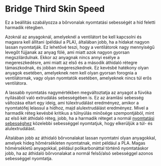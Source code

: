 # Bridge Third Skin Speed

Ez a beállítás szabályozza a bőrvonalak nyomtatási sebességét a híd feletti harmadik rétegben.

Azoknál az anyagoknál, amelyeknél a ventilátort be kell kapcsolni és magasra kell állítani (például a PLA), általában jobb, ha a hidakat nagyon lassan nyomtatják. Ez lehetővé teszi, hogy a ventilátorok nagy mennyiségű levegőt fújjanak az anyag fölé, ami miatt azok nagyon gyorsan megszilárdulnak. Ekkor az anyagnak nincs annyi esélye a megereszkedésre, ami miatt az első és a második áthidaló rétegre támaszkodnak, és jobban megereszkednek. Ez kevésbé hatékony olyan anyagok esetében, amelyeknek nem kell olyan gyorsan forognia a ventilátornak, vagy olyan nyomtatók esetében, amelyeknek nincs túl erős ventilátora.

A lassabb nyomtatás nagymértékben megváltoztatja az anyagot a fúvóka nyílásából való extrudálás sebességében is. Ez az áramlási sebesség változása eltart egy ideig, ami túlextrudálást eredményez, amikor a nyomtatófej lelassul a hídhoz, majd alulextrudálást eredményez. Mivel a harmadik réteg kevésbé kritikus a túlnyúlás minősége szempontjából, mint az első két áthidaló réteg, jobb, ha a harmadik réteget a normál [nyomtatási sebességhez](../speed/speed_topbottom.md) közelebbi sebességgel nyomtatjuk, hogy elkerüljük a túl- és alulextrudálást.

Általában jobb az áthidaló bőrvonalakat lassan nyomtatni olyan anyagokkal, amelyek hideg hőmérsékleten nyomtatnak, mint például a PLA. Magas hőmérsékletű anyagokkal, például polikarbonáttal történő nyomtatáskor jobb, ha az áthidaló bőrvonalakat a normál felső/alsó sebességgel azonos sebességgel nyomtatja.
